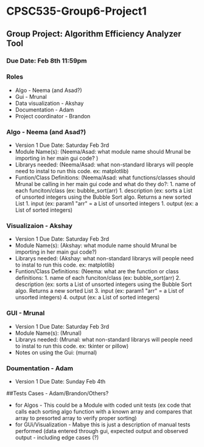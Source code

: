 # CPSC535-Group6-Project1
## Group Project: Algorithm Efficiency Analyzer Tool
### Due Date: Feb 8th 11:59pm

### Roles
- Algo - Neema (and Asad?)
- Gui - Mrunal 
- Data visualization - Akshay 
- Documentation - Adam
- Project coordinator - Brandon

### Algo - Neema (and Asad?)
- Version 1 Due Date: Saturday Feb 3rd
- Module Name(s): (Neema/Asad: what module name should Mrunal be importing in her main gui code? )
- Librarys needed: (Neema/Asad: what non-standard librarys will people need to instal to run this code. ex: matplotlib)
- Funtion/Class Definitions: (Neema/Asad: what functions/classes should Mrunal be calling in her main gui code and what do they do?: 
        1. name of each funciton/class (ex: bubble_sort(arr)
        1. description (ex: sorts a List of unsorted integers using the Bubble Sort algo. Returns a new sorted List
        1. input (ex: param1 "arr" = a List of unsorted integers
        1. output (ex: a List of sorted integers)

### Visualizaion - Akshay
- Version 1 Due Date: Saturday Feb 3rd
- Module Name(s): (Akshay: what module name should Mrunal be importing in her main gui code?)
- Librarys needed: (Akshay: what non-standard librarys will people need to instal to run this code. ex: matplotlib)
- Funtion/Class Definitions: (Neema: what are the function or class definitions: 
        1. name of each funciton/class (ex: bubble_sort(arr)
        2.  description (ex: sorts a List of unsorted integers using the Bubble Sort algo. Returns a new sorted List
        3. input (ex: param1 "arr" = a List of unsorted integers)
        4. output (ex: a List of sorted integers)

### GUI - Mrunal
- Version 1 Due Date: Saturday Feb 3rd
- Module Name(s): (Mrunal)
- Librarys needed: (Mrunal: what non-standard librarys will people need to instal to run this code. ex: tkinter or pillow)
- Notes on using the Gui: (murnal) 

### Doumentation - Adam
- Version 1 Due Date: Sunday Feb 4th

##Tests Cases - Adam/Brandon/Others?
- for Algos - This could be a Module with coded unit tests (ex code that calls each sorting algo function with a known array and compares that array to presorted array to verify proper sorting)
- for GUi/Visualization - Mabye this is just a description of manual tests performed (data entered through gui, expected output and observed output - including edge cases (?) 
